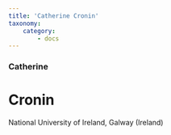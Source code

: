 ```yaml
---
title: 'Catherine Cronin'
taxonomy:
    category:
        - docs
---
```

### Catherine

# Cronin


National University of Ireland, Galway (Ireland)
